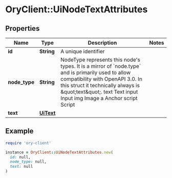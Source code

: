 # OryClient::UiNodeTextAttributes

## Properties

| Name | Type | Description | Notes |
| ---- | ---- | ----------- | ----- |
| **id** | **String** | A unique identifier |  |
| **node_type** | **String** | NodeType represents this node&#39;s types. It is a mirror of &#x60;node.type&#x60; and is primarily used to allow compatibility with OpenAPI 3.0.  In this struct it technically always is \&quot;text\&quot;. text Text input Input img Image a Anchor script Script |  |
| **text** | [**UiText**](UiText.md) |  |  |

## Example

```ruby
require 'ory-client'

instance = OryClient::UiNodeTextAttributes.new(
  id: null,
  node_type: null,
  text: null
)
```

